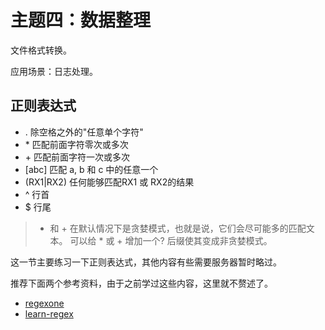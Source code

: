 # 主题四：数据整理


文件格式转换。

应用场景：日志处理。

## 正则表达式

* . 除空格之外的"任意单个字符"
* \* 匹配前面字符零次或多次
* \+ 匹配前面字符一次或多次
* [abc] 匹配 a, b 和 c 中的任意一个
* (RX1|RX2) 任何能够匹配RX1 或 RX2的结果
* ^ 行首
* $ 行尾

> * 和 + 在默认情况下是贪婪模式，也就是说，它们会尽可能多的匹配文本。
> 可以给 * 或 + 增加一个? 后缀使其变成非贪婪模式。

这一节主要练习一下正则表达式，其他内容有些需要服务器暂时略过。

推荐下面两个参考资料，由于之前学过这些内容，这里就不赘述了。

* [regexone](https://regexone.com/)
* [learn-regex](https://github.com/ziishaned/learn-regex)